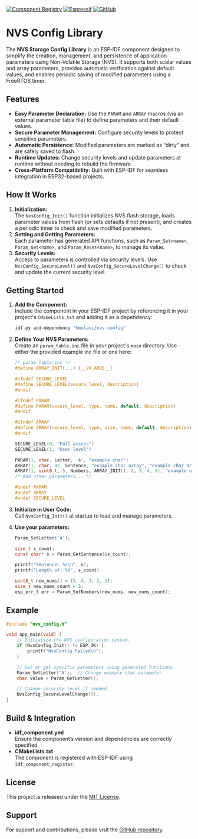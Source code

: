 [![Component Registry](https://components.espressif.com/components/hmolavi/nvs_config/badge.svg)](https://components.espressif.com/components/hmolavi/nvs_config) [![Espressif](https://img.shields.io/badge/Espressif-Components-blue.svg?style=flat-square)](https://components.espressif.com/components/hmolavi/nvs_config) [![GitHub](https://img.shields.io/badge/GitHub-hmolavi/nvs_config-blue.svg?style=flat-square)](https://github.com/hmolavi/nvs_config)

# NVS Config Library

The **NVS Storage Config Library** is an ESP-IDF component designed to simplify the creation, management, and persistence of application parameters using Non-Volatile Storage (NVS). It supports both scalar values and array parameters, provides automatic verification against default values, and enables periodic saving of modified parameters using a FreeRTOS timer.

## Features

- **Easy Parameter Declaration:** Use the `PARAM` and `ARRAY` macros (via an external parameter table file) to define parameters and their default values.
- **Secure Parameter Management:** Configure security levels to protect sensitive parameters.
- **Automatic Persistence:** Modified parameters are marked as “dirty” and are safely saved to flash.
- **Runtime Updates:** Change security levels and update parameters at runtime without needing to rebuild the firmware.
- **Cross-Platform Compatibility:** Built with ESP-IDF for seamless integration in ESP32-based projects.

## How It Works

1. **Initialization:**  
   The `NvsConfig_Init()` function initializes NVS flash storage, loads parameter values from flash (or sets defaults if not present), and creates a periodic timer to check and save modified parameters.
2. **Setting and Getting Parameters:**  
   Each parameter has generated API functions, such as `Param_Set<name>`, `Param_Get<name>`, and `Param_Reset<name>`, to manage its value.
3. **Security Levels:**  
   Access to parameters is controlled via security levels. Use `NvsConfig_SecureLevel()` and `NvsConfig_SecureLevelChange()` to check and update the current security level.

## Getting Started

1. **Add the Component:**  
   Include the component in your ESP-IDF project by referencing it in your project's `CMakeLists.txt` and adding it as a dependency:

   ```bash
   idf.py add-dependency "hmolavi/nvs-config"
   ```

2. **Define Your NVS Parameters:**  
   Create an `param_table.inc` file in your project's `main` directory. Use either the provided example inc file or one here:

   ```c
   /* param_table.inc */
   #define ARRAY_INIT(...) {__VA_ARGS__}

   #ifndef SECURE_LEVEL
   #define SECURE_LEVEL(secure_level, description)
   #endif

   #ifndef PARAM
   #define PARAM(secure_level, type, name, default, description)
   #endif

   #ifndef ARRAY
   #define ARRAY(secure_level, type, size, name, default, description)
   #endif

   SECURE_LEVEL(0, "Full access")
   SECURE_LEVEL(1, "User level")

   PARAM(1, char, Letter, 'A', "example char")
   ARRAY(1, char, 32, Sentence, "example char array", "example char array")
   ARRAY(1, uint8_t, 5, Numbers, ARRAY_INIT(1, 2, 3, 4, 5), "example uint8_t array")
   /* Add other parameters... */

   #undef PARAM
   #undef ARRAY
   #undef SECURE_LEVEL
   ```

3. **Initialize in User Code:**  
   Call `NvsConfig_Init()` at startup to load and manage parameters.

4. **Use your parameters:**

   ```c
   Param_SetLetter('A');

   size_t s_count;
   const char* s = Param_GetSentence(&s_count);

   printf("Sentence: %s\n", s);
   printf("Length of: %d", s_count)

   uint8_t new_nums[] = {5, 4, 3, 2, 1};
   size_t new_nums_count = 5;
   esp_err_t err = Param_SetNumbers(new_nums, new_nums_count);
   ```

## Example

```c
#include "nvs_config.h"

void app_main(void) {
    // Initialize the NVS configuration system.
    if (NvsConfig_Init() != ESP_OK) {
        printf("NvsConfig Failed\n");
    }

    // Set or get specific parameters using generated functions.
    Param_SetLetter('A');  // Change example char parameter
    char value = Param_GetLetter();

    // Change security level if needed.
    NvsConfig_SecureLevelChange(0);
}
```

## Build & Integration

- **idf_component.yml**  
  Ensure the component’s version and dependencies are correctly specified.
- **CMakeLists.txt**  
  The component is registered with ESP-IDF using `idf_component_register`.

## License

This project is released under the [MIT License](LICENSE).

## Support

For support and contributions, please visit the [GitHub repository](https://github.com/hmolavi/nvs_config).
